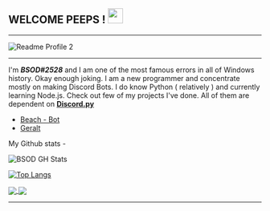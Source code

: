 ## WELCOME PEEPS ! <img src='https://cdn.discordapp.com/emojis/893714777661136916.gif?size=96' width='30px'>
--- ---
![Readme Profile 2](https://user-images.githubusercontent.com/87459537/135782893-efa9cd6a-d32b-45d3-9695-465a02bae281.png)
--- ---
I'm __***BSOD#2528***__ and I am one of the most famous errors in all of Windows history. Okay enough joking. I am a new programmer and concentrate mostly on making Discord Bots. I do know Python ( relatively ) and currently learning Node.js. Check out few of my projects I've done. All of them are dependent on __**[Discord.py](https://github.com/Rapptz/discord.py)**__
- [Beach - Bot](https://github.com/BSOD2528/Beach-Bot)
- [Geralt](https://github.com/BSOD2528/Geralt)

My Github stats -

![BSOD GH Stats](https://github-readme-stats.vercel.app/api?username=BSOD2528&theme=discord_old_blurple&show_icons=true)

[![Top Langs](https://github-readme-stats.vercel.app/api/top-langs/?username=BSOD2528&layout=compact)](https://github.com/anuraghazra/github-readme-stats)


<a href="https://github.com/anuraghazra/github-readme-stats">
  <img align="center" src="https://github-readme-stats.vercel.app/api/pin/?username=BSOD2528&repo=profile" />
</a>
<a href="https://github.com/anuraghazra/convoychat">
  <img align="center" src="https://github-readme-stats.vercel.app/api/pin/?username=BSOD2528&repo=convoychat" />
</a>

--- ---

